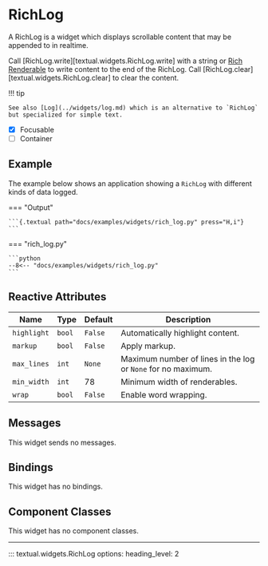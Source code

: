 # RichLog

A RichLog is a widget which displays scrollable content that may be appended to in realtime.

Call [RichLog.write][textual.widgets.RichLog.write] with a string or [Rich Renderable](https://rich.readthedocs.io/en/latest/protocol.html) to write content to the end of the RichLog. Call [RichLog.clear][textual.widgets.RichLog.clear] to clear the content.

!!! tip

    See also [Log](../widgets/log.md) which is an alternative to `RichLog` but specialized for simple text.

- [X] Focusable
- [ ] Container

## Example

The example below shows an application showing a `RichLog` with different kinds of data logged.

=== "Output"

    ```{.textual path="docs/examples/widgets/rich_log.py" press="H,i"}
    ```

=== "rich_log.py"

    ```python
    --8<-- "docs/examples/widgets/rich_log.py"
    ```



## Reactive Attributes

| Name        | Type   | Default | Description                                                  |
| ----------- | ------ | ------- | ------------------------------------------------------------ |
| `highlight` | `bool` | `False` | Automatically highlight content.                             |
| `markup`    | `bool` | `False` | Apply markup.                                                |
| `max_lines` | `int`  | `None`  | Maximum number of lines in the log or `None` for no maximum. |
| `min_width` | `int`  | 78      | Minimum width of renderables.                                |
| `wrap`      | `bool` | `False` | Enable word wrapping.                                        |

## Messages

This widget sends no messages.

## Bindings

This widget has no bindings.

## Component Classes

This widget has no component classes.


---


::: textual.widgets.RichLog
    options:
      heading_level: 2
